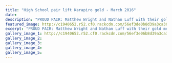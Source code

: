 ```yaml
---
title: "High School pair lift Karapiro gold - March 2016"
date: 
description: "PROUD PAIR: Matthew Wright and Nathan Luff with their gold medals from the North Island Secondary School Championships at Lake Karapiro yesterday, Wanganui Chronicle 21/3/16..."
featured_image: http://c1940652.r52.cf0.rackcdn.com/56ef3de0b8d39a3ca30025b2/Matthew-Wright--Nathan-Luff-won-gold-U18-LW-double.jpg
excerpt: "PROUD PAIR: Matthew Wright and Nathan Luff with their gold medals from the North Island Secondary School Championships at Lake Karapiro yesterday, Wanganui Chronicle 21/3/16..."
gallery_image_1: http://c1940652.r52.cf0.rackcdn.com/56ef3e06b8d39a3ca30025b4/Ally-Bennett-won-silver-U17-single.jpg
gallery_image_2: 
gallery_image_3: 
gallery_image_4: 
gallery_image_5: 
---
```

